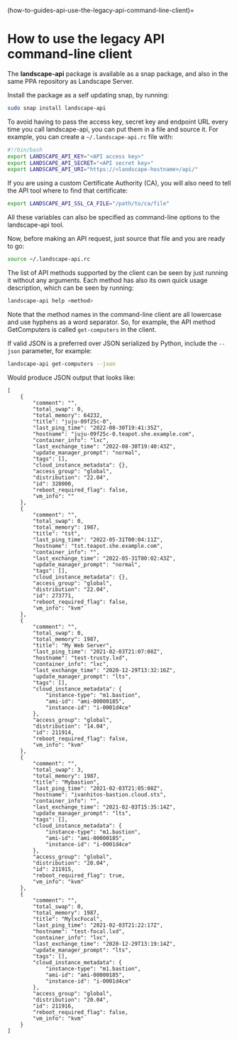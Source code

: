 (how-to-guides-api-use-the-legacy-api-command-line-client)=
# How to use the legacy API command-line client


The **landscape-api** package is available as a snap package, and also in the same PPA repository as Landscape Server.

Install the package as a self updating snap, by running:

```bash
sudo snap install landscape-api
```

To avoid having to pass the access key, secret key and endpoint URL every time you call landscape-api, you can put them in a file and source it. For example, you can create a `~/.landscape-api.rc` file with:

```bash
#!/bin/bash
export LANDSCAPE_API_KEY="<API access key>"
export LANDSCAPE_API_SECRET="<API secret key>"
export LANDSCAPE_API_URI="https://<landscape-hostname>/api/"
```

If you are using a custom Certificate Authority (CA), you will also need to tell the API tool where to find that certificate:

```bash
export LANDSCAPE_API_SSL_CA_FILE="/path/to/ca/file"
```

All these variables can also be specified as command-line options to the landscape-api tool.

Now, before making an API request, just source that file and you are ready to go:

```bash
source ~/.landscape-api.rc
```

The list of API methods supported by the client can be seen by just running it without any arguments. Each method has also its own quick usage description, which can be seen by running:

```bash
landscape-api help <method>
```

Note that the method names in the command-line client are all lowercase and use hyphens as a word separator. So, for example, the API method GetComputers is called `get-computers` in the client.

If valid JSON is a preferred over JSON serialized by Python, include the `--json` parameter, for example:

```bash
landscape-api get-computers --json
```

Would produce JSON output that looks like:

```text
[
    {
        "comment": "",
        "total_swap": 0,
        "total_memory": 64232,
        "title": "juju-09f25c-0",
        "last_ping_time": "2022-08-30T19:41:35Z",
        "hostname": "juju-09f25c-0.teapot.she.example.com",
        "container_info": "lxc",
        "last_exchange_time": "2022-08-30T19:40:43Z",
        "update_manager_prompt": "normal",
        "tags": [],
        "cloud_instance_metadata": {},
        "access_group": "global",
        "distribution": "22.04",
        "id": 328000,
        "reboot_required_flag": false,
        "vm_info": ""
    },
    {
        "comment": "",
        "total_swap": 0,
        "total_memory": 1987,
        "title": "tst",
        "last_ping_time": "2022-05-31T00:04:11Z",
        "hostname": "tst.teapot.she.example.com",
        "container_info": "",
        "last_exchange_time": "2022-05-31T00:02:43Z",
        "update_manager_prompt": "normal",
        "tags": [],
        "cloud_instance_metadata": {},
        "access_group": "global",
        "distribution": "22.04",
        "id": 273771,
        "reboot_required_flag": false,
        "vm_info": "kvm"
    },
    {
        "comment": "",
        "total_swap": 0,
        "total_memory": 1987,
        "title": "My Web Server",
        "last_ping_time": "2021-02-03T21:07:08Z",
        "hostname": "test-trusty.lxd",
        "container_info": "lxc",
        "last_exchange_time": "2020-12-29T13:32:16Z",
        "update_manager_prompt": "lts",
        "tags": [],
        "cloud_instance_metadata": {
            "instance-type": "m1.bastion",
            "ami-id": "ami-00000185",
            "instance-id": "i-0001d4ce"
        },
        "access_group": "global",
        "distribution": "14.04",
        "id": 211914,
        "reboot_required_flag": false,
        "vm_info": "kvm"
    },
    {
        "comment": "",
        "total_swap": 3,
        "total_memory": 1987,
        "title": "Mybastion",
        "last_ping_time": "2021-02-03T21:05:08Z",
        "hostname": "ivanhitos-bastion.cloud.sts",
        "container_info": "",
        "last_exchange_time": "2021-02-03T15:35:14Z",
        "update_manager_prompt": "lts",
        "tags": [],
        "cloud_instance_metadata": {
            "instance-type": "m1.bastion",
            "ami-id": "ami-00000185",
            "instance-id": "i-0001d4ce"
        },
        "access_group": "global",
        "distribution": "20.04",
        "id": 211915,
        "reboot_required_flag": true,
        "vm_info": "kvm"
    },
    {
        "comment": "",
        "total_swap": 0,
        "total_memory": 1987,
        "title": "MylxcFocal",
        "last_ping_time": "2021-02-03T21:22:17Z",
        "hostname": "test-focal.lxd",
        "container_info": "lxc",
        "last_exchange_time": "2020-12-29T13:19:14Z",
        "update_manager_prompt": "lts",
        "tags": [],
        "cloud_instance_metadata": {
            "instance-type": "m1.bastion",
            "ami-id": "ami-00000185",
            "instance-id": "i-0001d4ce"
        },
        "access_group": "global",
        "distribution": "20.04",
        "id": 211916,
        "reboot_required_flag": false,
        "vm_info": "kvm"
    }
]
```

